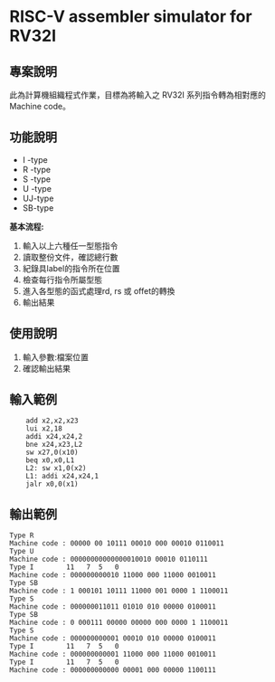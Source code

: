 # RISC-V assembler simulator for RV32I

## 專案說明
此為計算機組織程式作業，目標為將輸入之 RV32I 系列指令轉為相對應的Machine code。

## 功能說明
* I -type
* R -type
* S -type 
* U -type 
* UJ-type
* SB-type 


**基本流程:** 
1. 輸入以上六種任一型態指令
2. 讀取整份文件，確認總行數
3. 紀錄具label的指令所在位置
4. 檢查每行指令所屬型態
5. 進入各型態的函式處理rd, rs 或 offet的轉換
6. 輸出結果
 

## 使用說明
1. 輸入參數:檔案位置	
2. 確認輸出結果

## 輸入範例
		add x2,x2,x23
		lui x2,18
		addi x24,x24,2
		bne x24,x23,L2
		sw x27,0(x10)
		beq x0,x0,L1
		L2: sw x1,0(x2)
		L1: addi x24,x24,1
		jalr x0,0(x1)



## 輸出範例
	Type R
	Machine code : 00000 00 10111 00010 000 00010 0110011
	Type U
	Machine code : 00000000000000010010 00010 0110111
	Type I        11   7  5   0
	Machine code : 000000000010 11000 000 11000 0010011
	Type SB
	Machine code : 1 000101 10111 11000 001 0000 1 1100011
	Type S
	Machine code : 000000011011 01010 010 00000 0100011
	Type SB
	Machine code : 0 000111 00000 00000 000 0000 1 1100011
	Type S
	Machine code : 000000000001 00010 010 00000 0100011
	Type I        11   7  5   0
	Machine code : 000000000001 11000 000 11000 0010011
	Type I        11   7  5   0
	Machine code : 000000000000 00001 000 00000 1100111
